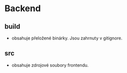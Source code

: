 # Backend

## build
  - obsahuje přeložené binárky. Jsou zahrnuty v gitignore.

## src
  - obsahuje zdrojové soubory frontendu.
